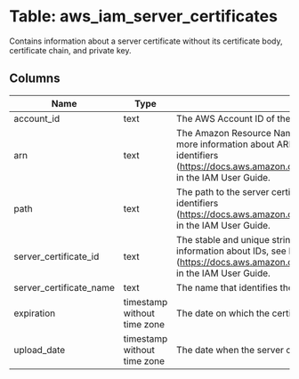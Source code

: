 
# Table: aws_iam_server_certificates
Contains information about a server certificate without its certificate body, certificate chain, and private key.
## Columns
| Name        | Type           | Description  |
| ------------- | ------------- | -----  |
|account_id|text|The AWS Account ID of the resource.|
|arn|text|The Amazon Resource Name (ARN) specifying the server certificate. For more information about ARNs and how to use them in policies, see IAM identifiers (https://docs.aws.amazon.com/IAM/latest/UserGuide/Using_Identifiers.html) in the IAM User Guide.|
|path|text|The path to the server certificate. For more information about paths, see IAM identifiers (https://docs.aws.amazon.com/IAM/latest/UserGuide/Using_Identifiers.html) in the IAM User Guide.|
|server_certificate_id|text|The stable and unique string identifying the server certificate. For more information about IDs, see IAM identifiers (https://docs.aws.amazon.com/IAM/latest/UserGuide/Using_Identifiers.html) in the IAM User Guide.|
|server_certificate_name|text|The name that identifies the server certificate.|
|expiration|timestamp without time zone|The date on which the certificate is set to expire. |
|upload_date|timestamp without time zone|The date when the server certificate was uploaded. |

